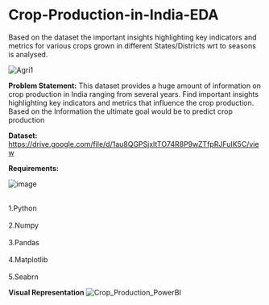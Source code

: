 # Crop-Production-in-India-EDA
Based on the dataset the important insights highlighting key indicators and metrics for various crops grown in different States/Districts wrt to seasons is analysed.


![Agri1](https://user-images.githubusercontent.com/101198326/220033446-2f0bea1b-b57f-4c28-a459-25710160f84f.jpg)




<b>Problem Statement:</b>
This dataset provides a huge amount of information on crop production in India ranging from several years.
Find important insights highlighting key indicators and metrics that influence the crop production.
Based on the Information the ultimate goal would be to predict crop production

<b>Dataset:</b>
https://drive.google.com/file/d/1au8QGPSjxltTO74R8P9wZTfpRJFuIK5C/view

<b>Requirements:</b>

![image](https://user-images.githubusercontent.com/101198326/220034212-a390685e-662d-481d-94ad-2e93334fb655.png)


<br>1.Python</br>
<br>2.Numpy</br>
<br>3.Pandas</br>
<br>4.Matplotlib</br>
<br>5.Seabrn</br>

<b>Visual Representation</b>
![Crop_Production_PowerBI](https://user-images.githubusercontent.com/101198326/220107359-12084a1d-9448-4d68-81ff-354e75067fc4.png)

